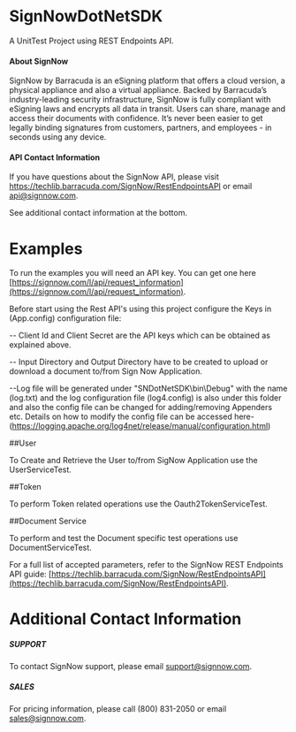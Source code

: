  SignNowDotNetSDK
 ===============
A UnitTest Project using REST Endpoints API.

#### About SignNow
SignNow by Barracuda is an eSigning platform that offers a cloud version, a physical appliance and also a virtual appliance. Backed by Barracuda’s industry-leading security infrastructure, SignNow is fully compliant with eSigning laws and encrypts all data in transit. Users can share, manage and access their documents with confidence. It’s never been easier to get legally binding signatures from customers, partners, and employees - in seconds using any device.

#### API Contact Information
If you have questions about the SignNow API, please visit https://techlib.barracuda.com/SignNow/RestEndpointsAPI or email [api@signnow.com](mailto:api@signnow.com).

See additional contact information at the bottom.

Examples
==================

To run the examples you will need an API key. You can get one here [https://signnow.com/l/api/request_information](https://signnow.com/l/api/request_information). 

Before start using the Rest API's using this project configure the Keys in (App.config) configuration file:

-- Client Id and Client Secret are the API keys which can be obtained as explained above.

-- Input Directory and Output Directory have to be created to upload or download a document to/from Sign Now Application.

--Log file will be generated under "SNDotNetSDK\bin\Debug" with the name (log.txt) and the log configuration file (log4.config) is also under this folder and also the config file can be changed for adding/removing Appenders etc. Details on how to modify the config file can be accessed here- (https://logging.apache.org/log4net/release/manual/configuration.html)

##User

To Create and Retrieve the User to/from SigNow Application use the UserServiceTest.

##Token 

To perform Token related operations use the Oauth2TokenServiceTest.

##Document Service

To perform and test the Document specific test operations use DocumentServiceTest.

For a full list of accepted parameters, refer to the SignNow REST Endpoints API guide: [https://techlib.barracuda.com/SignNow/RestEndpointsAPI](https://techlib.barracuda.com/SignNow/RestEndpointsAPI).


# Additional Contact Information

##### SUPPORT
To contact SignNow support, please email [support@signnow.com](mailto:support@signnow.com).

##### SALES
For pricing information, please call (800) 831-2050 or email [sales@signnow.com](mailto:sales@signnow.com).
